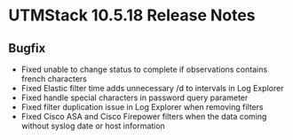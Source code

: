# UTMStack 10.5.18 Release Notes
## Bugfix
- Fixed unable to change status to complete if observations contains french characters
- Fixed Elastic filter time adds unnecessary /d to intervals in Log Explorer
- Fixed handle special characters in password query parameter
- Fixed filter duplication issue in Log Explorer when removing filters
- Fixed Cisco ASA and Cisco Firepower filters when the data coming without syslog date or host information
